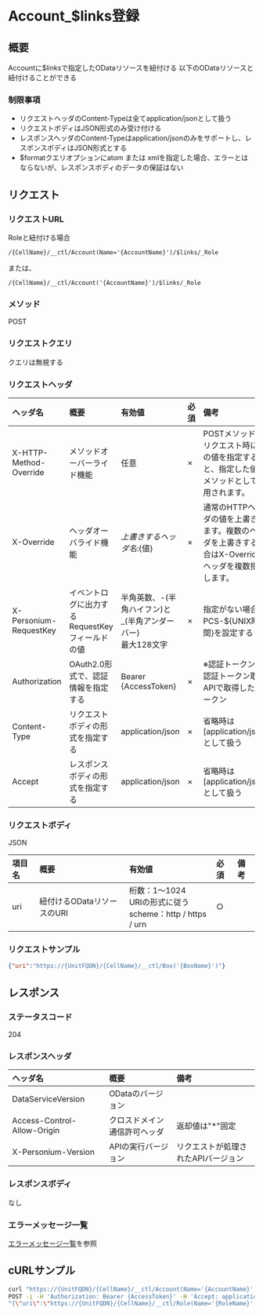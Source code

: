 # Account_$links登録
## 概要
Accountに$linksで指定したODataリソースを紐付ける
以下のODataリソースと紐付けることができる

### 制限事項
* リクエストヘッダのContent-Typeは全てapplication/jsonとして扱う
* リクエストボディはJSON形式のみ受け付ける
* レスポンスヘッダのContent-Typeはapplication/jsonのみをサポートし、レスポンスボディはJSON形式とする
* $formatクエリオプションにatom または xmlを指定した場合、エラーとはならないが、レスポンスボディのデータの保証はない


## リクエスト
### リクエストURL
Roleと紐付ける場合
```
/{CellName}/__ctl/Account(Name='{AccountName}')/$links/_Role
```
または、
```
/{CellName}/__ctl/Account('{AccountName}')/$links/_Role
```

### メソッド
POST

### リクエストクエリ
クエリは無視する

### リクエストヘッダ

|ヘッダ名|概要|有効値|必須|備考|
|:--|:--|:--|:--|:--|
|X-HTTP-Method-Override|メソッドオーバーライド機能|任意|×|POSTメソッドでリクエスト時にこの値を指定すると、指定した値がメソッドとして使用されます。|
|X-Override|ヘッダオーバライド機能|${上書きするヘッダ名}:${値}|×|通常のHTTPヘッダの値を上書きします。複数のヘッダを上書きする場合はX-Overrideヘッダを複数指定します。|
|X-Personium-RequestKey|イベントログに出力するRequestKeyフィールドの値|半角英数、-(半角ハイフン)と_(半角アンダーバー)<br>最大128文字|×|指定がない場合、PCS-${UNIX時間}を設定する|
|Authorization|OAuth2.0形式で、認証情報を指定する|Bearer {AccessToken}|×|※認証トークンは認証トークン取得APIで取得したトークン|
|Content-Type|リクエストボディの形式を指定する|application/json|×|省略時は[application/json]として扱う|
|Accept|レスポンスボディの形式を指定する|application/json|×|省略時は[application/json]として扱う|
### リクエストボディ
JSON

|項目名|概要|有効値|必須|備考|
|:--|:--|:--|:--|:--|
|uri|紐付けるODataリソースのURI|桁数：1&#65374;1024<br>URIの形式に従う<br>scheme：http / https / urn|○||

### リクエストサンプル
```JSON
{"uri":"https://{UnitFQDN}/{CellName}/__ctl/Box('{BoxName}')"}
```

## レスポンス
### ステータスコード
204

### レスポンスヘッダ

|ヘッダ名|概要|備考|
|:--|:--|:--|
|DataServiceVersion|ODataのバージョン||
|Access-Control-Allow-Origin|クロスドメイン通信許可ヘッダ|返却値は"*"固定|
|X-Personium-Version|APIの実行バージョン|リクエストが処理されたAPIバージョン|
### レスポンスボディ
なし

### エラーメッセージ一覧
[エラーメッセージ一覧](004_Error_Messages.md)を参照

## cURLサンプル

```sh
curl "https://{UnitFQDN}/{CellName}/__ctl/Account(Name='{AccountName}')/\$links/_Role" -X \
POST -i -H 'Authorization: Bearer {AccessToken}' -H 'Accept: application/json' -d \
"{\"uri\":\"https://{UnitFQDN}/{CellName}/__ctl/Role(Name='{RoleName}',_Box.Name='{BoxName}')\"}"
```

